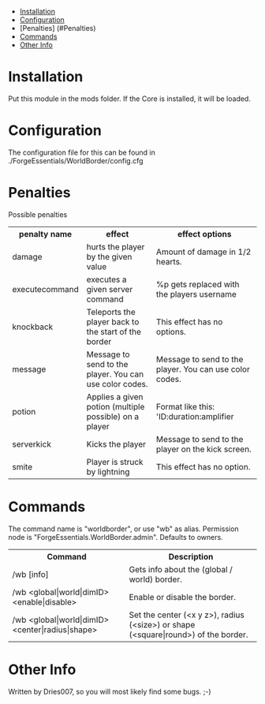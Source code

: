 * [Installation](#install)
* [Configuration](#config)
* [Penalties] (#Penalties)
* [Commands](#command)
* [Other Info](#other)

# Installation <a name="install"></a>
Put this module in the mods folder. If the Core is installed, it will be loaded.

# Configuration <a name="config"></a>
The configuration file for this can be found in ./ForgeEssentials/WorldBorder/config.cfg  

# Penalties <a name="penalties"></a>
Possible penalties
<table>
<tr><th>penalty name</th><th>effect</th><th>effect options</th></tr>
<tr><td>damage</th><td>hurts the player by the given value</td><td>Amount of damage in 1/2 hearts.</td></tr>
<tr><td>executecommand</td><td>executes a given server command</td><td>%p gets replaced with the players username</td></tr>
<tr><td>knockback</td><td>Teleports the player back to the start of the border</td><td>This effect has no options.</td></tr>
<tr><td>message</td><td> Message to send to the player. You can use color codes.</td><td>Message to send to the player. You can use color codes.</td></tr>
<tr><td>potion</td><td>Applies a given potion (multiple possible) on a player</td><td>Format like this: 'ID:duration:amplifier</td></tr>
<tr><td>serverkick</td><td>Kicks the player</td><td>Message to send to the player on the kick screen.</td></tr>
<tr><td>smite</td><td>Player is struck by lightning</td><td>This effect has no option.</td></tr>
</table>




# Commands <a name="command"></a>
The command name is "worldborder", or use "wb" as alias.
Permission node is "ForgeEssentials.WorldBorder.admin". Defaults to owners.
<table>
	<tr>
		<th>Command</th>
		<th>Description</th>
	</tr>
	<tr>
		<td>/wb <global|world|dimID> [info]</td>
		<td>Gets info about the (global / world) border.</td>
	</tr>
	<tr>
		<td>/wb &lt;global|world|dimID> &lt;enable|disable></td>
		<td>Enable or disable the border.</td>
	</tr>
	<tr>
		<td>/wb &lt;global|world|dimID> &lt;center|radius|shape></td>
		<td>Set the center (&lt;x y z>), radius (&lt;size>) or shape (&lt;square|round>) of the border.</td>
	</tr>
</table>


# Other Info <a name="other"></a>
Written by Dries007, so you will most likely find some bugs. ;-)